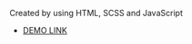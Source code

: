 Created by using HTML, SCSS and JavaScript
 - [DEMO LINK](https://<your_account>.github.io/my-bike-landing/)
